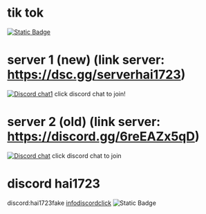 # tik tok
[![Static Badge](https://img.shields.io/badge/tiktok-white?style=for-the-badge&logo=tiktok&logoColor=black)](https://www.tiktok.com/@haingng1)
# server 1 (new) (link server: https://dsc.gg/serverhai1723)
[![Discord chat1](https://img.shields.io/discord/1174679050455875636?logo=discord&logoColor=white)](https://discord.gg/NAwpFZVe9h)
click discord chat to join!
# server 2 (old) (link server: https://discord.gg/6reEAZx5qD)
[![Discord chat](https://img.shields.io/discord/1059078968847913050?logo=discord&logoColor=white)](https://discord.gg/6reEAZx5qD)
click discord chat to join

# discord hai1723
discord:hai1723fake
[infodiscordclick](https://is.gd/dishaiinfo)
![Static Badge](https://discord-readme-badge.vercel.app/api?id=1162680551912775680)
